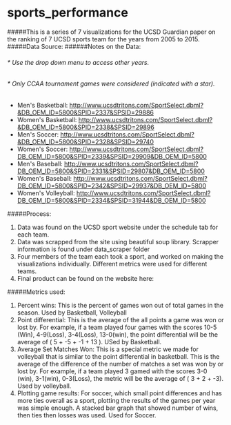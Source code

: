 # sports_performance

#####This is a series of 7 visualizations for the UCSD Guardian paper on the ranking of 7 UCSD sports team for the years from 2005 to 2015. 
#####Data Source: 
######Notes on the Data: 
###### * Use the drop down menu to access other years. 
###### * Only CCAA tournament games were considered (indicated with a star). 
* Men's Basketball: http://www.ucsdtritons.com/SportSelect.dbml?&DB_OEM_ID=5800&SPID=2337&SPSID=29886
* Women's Basketball: http://www.ucsdtritons.com/SportSelect.dbml?&DB_OEM_ID=5800&SPID=2338&SPSID=29896
* Men's Soccer: http://www.ucsdtritons.com/SportSelect.dbml?&DB_OEM_ID=5800&SPID=2328&SPSID=29740
* Women's Soccer: http://www.ucsdtritons.com/SportSelect.dbml?DB_OEM_ID=5800&SPID=2339&SPSID=29909&DB_OEM_ID=5800
* Men's Baseball: http://www.ucsdtritons.com/SportSelect.dbml?DB_OEM_ID=5800&SPID=2331&SPSID=29807&DB_OEM_ID=5800
* Women's Baseball: http://www.ucsdtritons.com/SportSelect.dbml?DB_OEM_ID=5800&SPID=2342&SPSID=29937&DB_OEM_ID=5800
* Women's Volleyball: http://www.ucsdtritons.com/SportSelect.dbml?DB_OEM_ID=5800&SPID=2334&SPSID=31944&DB_OEM_ID=5800

#####Process:
1. Data was found on the UCSD sport website under the schedule tab for each team. 
1. Data was scrapped from the site using beautiful soup library. Scrapper information is found under data_scraper folder
1. Four members of the team each took a sport, and worked on making the visualizations individually. Different metrics were used for different teams. 
1. Final product can be found on the website here: 


#####Metrics used:
1. Percent wins: This is the percent of games won out of total games in the season. Used by Basketball, Volleyball
1. Point differential: This is the average of the all points a game was won or lost by. For example, if a team played four games with the scores 10-5 (Win), 4-9(Loss), 3-4(Loss), 13-0(win), the point differential will be the average of ( 5 + -5 + -1 + 13 ). USed by Basketball. 
1. Average Set Matches Won: This is a special metric we made for volleyball that is similar to the point differential in basketball. This is the average of the difference of the number of matches a set was won by or lost by. For example, if a team played 3 gamed with the scores 3-0 (win), 3-1(win), 0-3(Loss), the metric will be the average of ( 3 + 2 + -3). Used by volleyball. 
1. Plotting game results: For soccer, which small point differences and has more ties overall as a sport, plotting the results of the games per year was simple enough. A stacked bar graph that showed number of wins, then ties then losses was used. Used for Soccer. 


